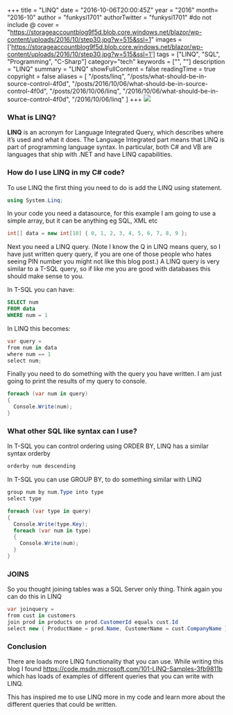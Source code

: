 +++
title = "LINQ"
date = "2016-10-06T20:00:45Z"
year = "2016"
month= "2016-10"
author = "funkysi1701"
authorTwitter = "funkysi1701" #do not include @
cover = "https://storageaccountblog9f5d.blob.core.windows.net/blazor/wp-content/uploads/2016/10/step30.jpg?w=515&ssl=1"
images = ['https://storageaccountblog9f5d.blob.core.windows.net/blazor/wp-content/uploads/2016/10/step30.jpg?w=515&ssl=1']
tags = ["LINQ", "SQL", "Programming", "C-Sharp"]
category="tech"
keywords = ["", ""]
description =  "LINQ"
summary = "LINQ"
showFullContent = false
readingTime = true
copyright = false
aliases = [
    "/posts/linq",
    "/posts/what-should-be-in-source-control-4f0d",
    "/posts/2016/10/06/what-should-be-in-source-control-4f0d",
    "/posts/2016/10/06/linq",
    "/2016/10/06/what-should-be-in-source-control-4f0d",
    "/2016/10/06/linq"
]
+++
![](https://storageaccountblog9f5d.blob.core.windows.net/blazor/wp-content/uploads/2016/10/step30.jpg?w=515&ssl=1)

### What is LINQ?

**LINQ** is an acronym for Language Integrated Query, which describes where it’s used and what it does. The Language Integrated part means that LINQ is part of programming language syntax. In particular, both C# and VB are languages that ship with .NET and have LINQ capabilities.

### How do I use LINQ in my C# code?

To use LINQ the first thing you need to do is add the LINQ using statement.

```csharp
using System.Linq;
```
In your code you need a datasource, for this example I am going to use a simple array, but it can be anything eg SQL, XML etc

```csharp
int[] data = new int[10] { 0, 1, 2, 3, 4, 5, 6, 7, 8, 9 };
```
Next you need a LINQ query. (Note I know the Q in LINQ means query, so I have just written query query, if you are one of those people who hates seeing PIN number you might not like this blog post.) A LINQ query is very similar to a T-SQL query, so if like me you are good with databases this should make sense to you.

In T-SQL you can have:

```sql
SELECT num
FROM data
WHERE num = 1
```
In LINQ this becomes:

```csharp
var query =
from num in data
where num == 1
select num;
```

Finally you need to do  something with the query you have written. I am just going to print the results of my query to console.

```csharp
foreach (var num in query)
{
  Console.Write(num);
}
```
### What other SQL like syntax can I use?

In T-SQL you can control ordering using ORDER BY, LINQ has a similar syntax orderby

```csharp
orderby num descending
```
In T-SQL you can use GROUP BY, to do something similar with LINQ

```csharp
group num by num.Type into type
select type
```

```csharp
foreach (var type in query)
{
  Console.Write(type.Key);
  foreach (var num in type)
  {
    Console.Write(num);
  }
}
```

### JOINS

So you thought joining tables was a SQL Server only thing. Think again you can do this in LINQ

```csharp
var joinquery =
from cust in customers
join prod in products on prod.CustomerId equals cust.Id
select new { ProductName = prod.Name, CustomerName = cust.CompanyName };
```

### Conclusion

There are loads more LINQ functionality that you can use. While writing this blog I found https://code.msdn.microsoft.com/101-LINQ-Samples-3fb9811b which has loads of examples of different queries that you can write with LINQ.

This has inspired me to use LINQ more in my code and learn more about the different queries that could be written.